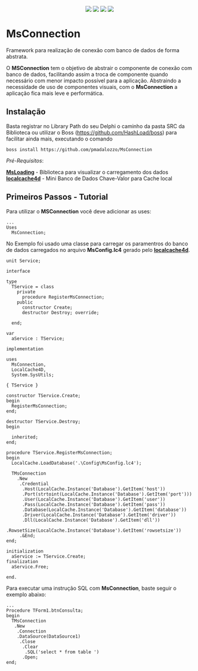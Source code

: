 <p align="center">
  <img src="https://img.shields.io/github/v/release/pmadalozzo/MsConnection?style=flat-square">
  <img src="https://img.shields.io/github/stars/pmadalozzo/MsConnection?style=flat-square">
  <img src="https://img.shields.io/github/contributors/pmadalozzo/MsConnection?color=orange&style=flat-square">
  <img src="https://img.shields.io/github/forks/pmadalozzo/MsConnection?style=flat-square">
</p>

# MsConnection
Framework para realização de conexão com banco de dados de forma abstrata.

O <b>MSConnection</b> tem o objetivo de abstrair o componente de conexão com banco de dados, facilitando assim a troca de componente quando necessário com menor impacto possível para a aplicação. Abstraindo a necessidade de uso de componentes visuais, com o <b>MsConnection</b> a aplicação fica mais leve e performática.
<br>


## Instalação

Basta registrar no Library Path do seu Delphi o caminho da pasta SRC da Biblioteca ou utilizar o Boss (https://github.com/HashLoad/boss) para facilitar ainda mais, executando o comando 

```
boss install https://github.com/pmadalozzo/MsConnection
```

*Pré-Requisitos*:<br> 

[**MsLoading**](https://github.com/pmadalozzo/MSLoading) - Biblioteca para visualizar o carregamento dos dados  <br>
[**localcache4d**](https://github.com/bittencourtthulio/localcache4d) - Mini Banco de Dados Chave-Valor para Cache local <br>

## Primeiros Passos - Tutorial

Para utilizar o <b>MSConnection</b> você deve adicionar as uses:

```
...
Uses
  MsConnection;
```
No Exemplo foi usado uma classe para carregar os paramentros do banco de dados carregados no arquivo <b>MsConfig.lc4</b> gerado pelo [**localcache4d**](https://github.com/bittencourtthulio/localcache4d).

``` delphi
unit Service;

interface

type
  TService = class
    private
      procedure RegisterMsConnection;
    public
      constructor Create;
      destructor Destroy; override;

  end;

var
  aService : TService;

implementation

uses
  MsConnection,
  LocalCache4D,
  System.SysUtils;

{ TService }

constructor TService.Create;
begin
  RegisterMsConnection;
end;

destructor TService.Destroy;
begin

  inherited;
end;

procedure TService.RegisterMsConnection;
begin
  LocalCache.LoadDatabase('.\Config\MsConfig.lc4');

  TMsConnection
    .New
     .Credential
      .Host(LocalCache.Instance('Database').GetItem('host'))
      .Port(strtoint(LocalCache.Instance('Database').GetItem('port')))
      .User(LocalCache.Instance('Database').GetItem('user'))
      .Pass(LocalCache.Instance('Database').GetItem('pass'))
      .Database(LocalCache.Instance('Database').GetItem('database'))
      .Driver(LocalCache.Instance('Database').GetItem('driver'))
      .Dll(LocalCache.Instance('Database').GetItem('dll'))
      .RowsetSize(LocalCache.Instance('Database').GetItem('rowsetsize'))
     .&End;
end;

initialization
  aService := TService.Create;
finalization
  aService.Free;

end.
```

Para executar uma instrução SQL com <b>MsConnection</b>, baste seguir o exemplo abaixo:

```delphi
...
Procedure TForm1.btnConsulta;
begin
  TMsConnection
   .New
    .Connection
    .DataSource(DataSource1)
     .Close
      .Clear
       .SQL('select * from table ')
      .Open;
end;      
```
